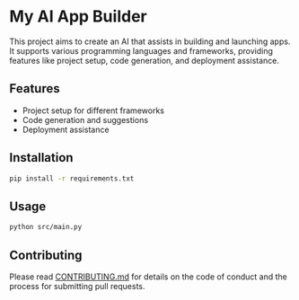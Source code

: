 # My AI App Builder

This project aims to create an AI that assists in building and launching apps. It supports various programming languages and frameworks, providing features like project setup, code generation, and deployment assistance.

## Features

- Project setup for different frameworks
- Code generation and suggestions
- Deployment assistance

## Installation

```bash
pip install -r requirements.txt
```

## Usage

```bash
python src/main.py
```

## Contributing

Please read [CONTRIBUTING.md](CONTRIBUTING.md) for details on the code of conduct and the process for submitting pull requests.
